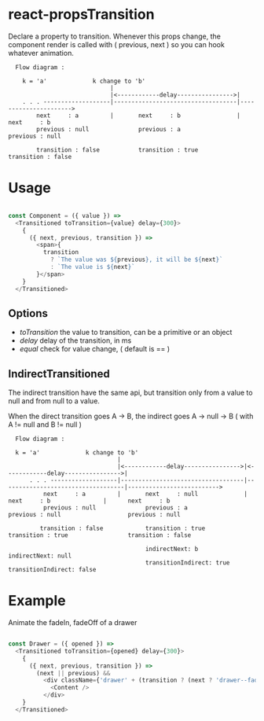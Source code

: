 react-propsTransition
===

Declare a property to transition. Whenever this props change, the component render is called with ( previous, next ) so you can hook whatever animation.

```
  Flow diagram :

    k = 'a'             k change to 'b'
                             |
                             |<------------delay---------------->|
    . . . -------------------|-----------------------------------|---------------------->
        next     : a         |       next     : b                |   next     : b
        previous : null              previous : a                    previous : null

        transition : false           transition : true               transition : false
```

# Usage

```javascript

const Component = ({ value }) =>
  <Transitioned toTransition={value} delay={300}>
    {
      ({ next, previous, transition }) =>
        <span>{
          transition
            ? `The value was ${previous}, it will be ${next}`
            : `The value is ${next}`
        }</span>
    }
  </Transitioned>

```

## Options

- _toTransition_    the value to transition, can be a primitive or an object
- _delay_           delay of the transition, in ms 
- _equal_           check for value change, ( default is == )

## IndirectTransitioned

The indirect transition have the same api, but transition only from a value to null and from null to a value.

When the direct transition goes A -> B, the indirect goes A -> null -> B ( with A != null and B != null )

```
  Flow diagram :

  k = 'a'             k change to 'b'
                               |
                               |<------------delay---------------->|<------------delay---------------->|
      . . . -------------------|-----------------------------------|-----------------------------------|-------------------------->
          next     : a         |       next     : null             |        next     : b               |      next     : b
          previous : null              previous : a                         previous : null                   previous : null
  
         transition : false            transition : true                    transition : true                 transition : false
  
                                       indirectNext: b                      indirectNext: null
                                       transitionIndirect: true             transitionIndirect: false
```

# Example

Animate the fadeIn, fadeOff of a drawer

```javascript

const Drawer = ({ opened }) =>
  <Transitioned toTransition={opened} delay={300}>
    {
      ({ next, previous, transition }) =>
        (next || previous) &&
          <div className={'drawer' + (transition ? (next ? 'drawer--fadeIn' : 'drawer--fadeOut') : '')}>
            <Content />
          </div>
    }
  </Transitioned>

```